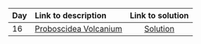 | Day | Link to description | Link to solution
|:---|:---|:---:|
| 16 | [Proboscidea Volcanium](https://adventofcode.com/2022/day/16) | [Solution](https://github.com/versenyi98/advent-of-code-solutions/tree/main/Advent%20of%20Code/2022/Day%2016%20-%20Proboscidea%20Volcanium)|
